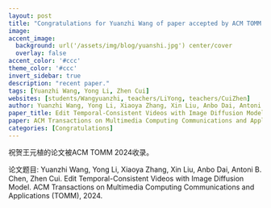 ```yaml
---
layout: post
title: "Congratulations for Yuanzhi Wang of paper accepted by ACM TOMM 2024!"
image:
accent_image:
  background: url('/assets/img/blog/yuanshi.jpg') center/cover
  overlay: false
accent_color: '#ccc'
theme_color: '#ccc'
invert_sidebar: true
description: "recent paper."
tags: [Yuanzhi Wang, Yong Li, Zhen Cui]
websites: [students/Wangyuanzhi, teachers/LiYong, teachers/CuiZhen]
author: Yuanzhi Wang, Yong Li, Xiaoya Zhang, Xin Liu, Anbo Dai, Antoni B. Chen, Zhen Cui.
paper_title: Edit Temporal-Consistent Videos with Image Diffusion Model.
paper: ACM Transactions on Multimedia Computing Communications and Applications (TOMM), 2024.
categories: [Congratulations]
---
```

祝贺王元植的论文被ACM TOMM 2024收录。

论文题目: Yuanzhi Wang, Yong Li, Xiaoya Zhang, Xin Liu, Anbo Dai, Antoni B. Chen, Zhen Cui. Edit Temporal-Consistent Videos with Image Diffusion Model. ACM Transactions on Multimedia Computing Communications and Applications (TOMM), 2024.
